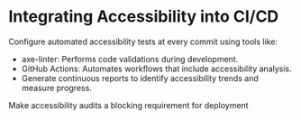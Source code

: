 # Integrating Accessibility into CI/CD

Configure automated accessibility tests at every commit using tools like:

- axe-linter: Performs code validations during development.
- GitHub Actions: Automates workflows that include accessibility analysis.
- Generate continuous reports to identify accessibility trends and measure progress.

Make accessibility audits a blocking requirement for deployment
